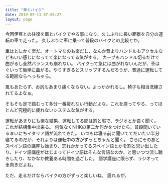 ```yaml
---
title: "車とバイク"
date: 2019-09-11 07:06:27
layout: page
---
```

今回伊豆との往復を車とバイクでやる事になり、久しぶりに長い距離を自分の運転の車で走った。
久しぶりに車に乗って普段のバイクとの比較とか。

車はとにかく楽だ。オートマなのも楽だし、なんか昔よりハンドルもアクセルなどもいい感じになってて楽になってる気がする。
カーブもハンドル切るだけで曲がるし全然バランスも崩れない。
バイクって急には曲がれないんだが、車はぐいって簡単に曲がる。やりすぎるとスリップするんだろうが、普通に運転してる範囲ならへっちゃら。

風もあたらず、お尻もあまり痛くならない。よっかかれるし。椅子も相当洗練されてるよなぁ。

そもそも足で踏むって多分一番疲れない行動だよな。これを座ってやる、ってほとんど究極的に疲れないシステムな気がする。

運転があまりにも楽な結果、運転してる間は割と暇で、ラジオとか良く聞く。
これが結構集中出来る。
何気なくNHKの第二か何かをつけたら、普段聞いているまいにちイタリア語が流れてきた。
いつもは寝る前に聞いててだいたい半分寝てるのだが、それよりは運転中の方がずっとちゃんと聞く。
さらにそのあとスペイン語の講座も始まり、忘れかかってるスペイン語とかを割と思い出したり、ドイツ語講座がはじまってドイツ語はそんな言語なのか、と思いつつ流し聴きしたり、なかなか教養ある時間を過ごした。
語学講座に限らず、ラジオって車向きだよね。

ただ、走るだけならバイクの方がずっと楽しいね。
疲れるが。